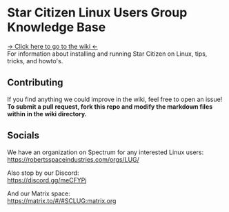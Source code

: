 # Star Citizen Linux Users Group Knowledge Base

[-> Click here to go to the wiki <-](https://starcitizen-lug.github.io)  
For information about installing and running Star Citizen on Linux, tips, tricks, and howto's. 
## Contributing

If you find anything we could improve in the wiki, feel free to open an issue!  
**To submit a pull request, fork this repo and modify the markdown files within in the wiki directory.**

## Socials

We have an organization on Spectrum for any interested Linux users:  
https://robertsspaceindustries.com/orgs/LUG/ 

Also stop by our Discord:  
https://discord.gg/meCFYPj 

And our Matrix space:  
https://matrix.to/#/#SCLUG:matrix.org
